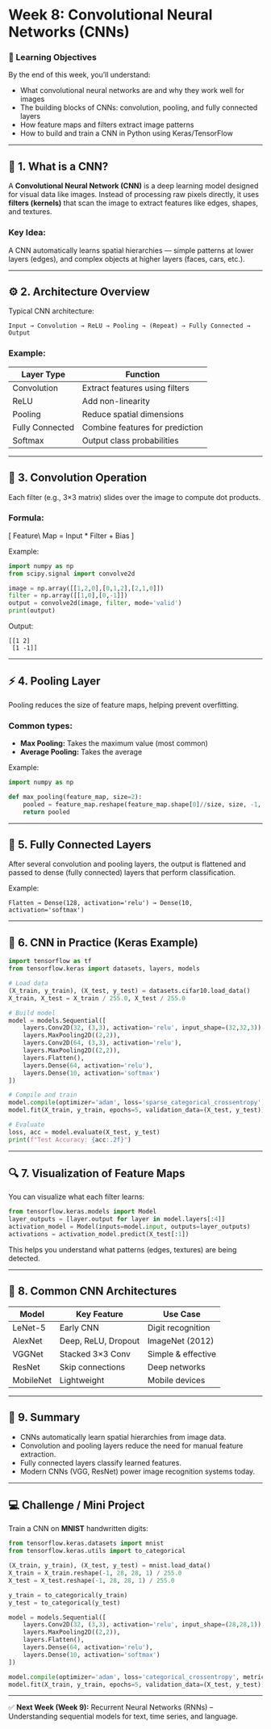 # Week 8: Convolutional Neural Networks (CNNs)

### 🎯 Learning Objectives
By the end of this week, you’ll understand:
- What convolutional neural networks are and why they work well for images
- The building blocks of CNNs: convolution, pooling, and fully connected layers
- How feature maps and filters extract image patterns
- How to build and train a CNN in Python using Keras/TensorFlow

---

## 🧠 1. What is a CNN?
A **Convolutional Neural Network (CNN)** is a deep learning model designed for visual data like images. Instead of processing raw pixels directly, it uses **filters (kernels)** that scan the image to extract features like edges, shapes, and textures.

### Key Idea:
A CNN automatically learns spatial hierarchies — simple patterns at lower layers (edges), and complex objects at higher layers (faces, cars, etc.).

---

## ⚙️ 2. Architecture Overview
Typical CNN architecture:
```
Input → Convolution → ReLU → Pooling → (Repeat) → Fully Connected → Output
```

### Example:
| Layer Type | Function |
|-------------|-----------|
| Convolution | Extract features using filters |
| ReLU | Add non-linearity |
| Pooling | Reduce spatial dimensions |
| Fully Connected | Combine features for prediction |
| Softmax | Output class probabilities |

---

## 🧩 3. Convolution Operation
Each filter (e.g., 3×3 matrix) slides over the image to compute dot products.

### Formula:
\[ Feature\ Map = Input * Filter + Bias \]

Example:
```python
import numpy as np
from scipy.signal import convolve2d

image = np.array([[1,2,0],[0,1,2],[2,1,0]])
filter = np.array([[1,0],[0,-1]])
output = convolve2d(image, filter, mode='valid')
print(output)
```

Output:
```
[[1 2]
 [1 -1]]
```

---

## ⚡ 4. Pooling Layer
Pooling reduces the size of feature maps, helping prevent overfitting.

### Common types:
- **Max Pooling:** Takes the maximum value (most common)
- **Average Pooling:** Takes the average

Example:
```python
import numpy as np

def max_pooling(feature_map, size=2):
    pooled = feature_map.reshape(feature_map.shape[0]//size, size, -1, size).max(axis=(1,3))
    return pooled
```

---

## 🧮 5. Fully Connected Layers
After several convolution and pooling layers, the output is flattened and passed to dense (fully connected) layers that perform classification.

Example:
```
Flatten → Dense(128, activation='relu') → Dense(10, activation='softmax')
```

---

## 🧠 6. CNN in Practice (Keras Example)
```python
import tensorflow as tf
from tensorflow.keras import datasets, layers, models

# Load data
(X_train, y_train), (X_test, y_test) = datasets.cifar10.load_data()
X_train, X_test = X_train / 255.0, X_test / 255.0

# Build model
model = models.Sequential([
    layers.Conv2D(32, (3,3), activation='relu', input_shape=(32,32,3)),
    layers.MaxPooling2D((2,2)),
    layers.Conv2D(64, (3,3), activation='relu'),
    layers.MaxPooling2D((2,2)),
    layers.Flatten(),
    layers.Dense(64, activation='relu'),
    layers.Dense(10, activation='softmax')
])

# Compile and train
model.compile(optimizer='adam', loss='sparse_categorical_crossentropy', metrics=['accuracy'])
model.fit(X_train, y_train, epochs=5, validation_data=(X_test, y_test))

# Evaluate
loss, acc = model.evaluate(X_test, y_test)
print(f"Test Accuracy: {acc:.2f}")
```

---

## 🔍 7. Visualization of Feature Maps
You can visualize what each filter learns:
```python
from tensorflow.keras.models import Model
layer_outputs = [layer.output for layer in model.layers[:4]]
activation_model = Model(inputs=model.input, outputs=layer_outputs)
activations = activation_model.predict(X_test[:1])
```
This helps you understand what patterns (edges, textures) are being detected.

---

## 🧩 8. Common CNN Architectures
| Model | Key Feature | Use Case |
|--------|--------------|----------|
| LeNet-5 | Early CNN | Digit recognition |
| AlexNet | Deep, ReLU, Dropout | ImageNet (2012) |
| VGGNet | Stacked 3×3 Conv | Simple & effective |
| ResNet | Skip connections | Deep networks |
| MobileNet | Lightweight | Mobile devices |

---

## 🧠 9. Summary
- CNNs automatically learn spatial hierarchies from image data.
- Convolution and pooling layers reduce the need for manual feature extraction.
- Fully connected layers classify learned features.
- Modern CNNs (VGG, ResNet) power image recognition systems today.

---

## 💻 Challenge / Mini Project
Train a CNN on **MNIST** handwritten digits:
```python
from tensorflow.keras.datasets import mnist
from tensorflow.keras.utils import to_categorical

(X_train, y_train), (X_test, y_test) = mnist.load_data()
X_train = X_train.reshape(-1, 28, 28, 1) / 255.0
X_test = X_test.reshape(-1, 28, 28, 1) / 255.0

y_train = to_categorical(y_train)
y_test = to_categorical(y_test)

model = models.Sequential([
    layers.Conv2D(32, (3,3), activation='relu', input_shape=(28,28,1)),
    layers.MaxPooling2D((2,2)),
    layers.Flatten(),
    layers.Dense(64, activation='relu'),
    layers.Dense(10, activation='softmax')
])

model.compile(optimizer='adam', loss='categorical_crossentropy', metrics=['accuracy'])
model.fit(X_train, y_train, epochs=5, validation_data=(X_test, y_test))
```

---

✅ **Next Week (Week 9):** Recurrent Neural Networks (RNNs) – Understanding sequential models for text, time series, and language.